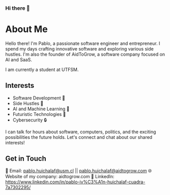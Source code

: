 ### Hi there 👋

# About Me

Hello there! I'm Pablo, a passionate software engineer and entrepreneur. I spend my days crafting innovative software and exploring various side hustles. I'm also the founder of AidToGrow, a software company focused on AI and SaaS.

I am currently a student at UTFSM.

## Interests

- Software Development 🚀
- Side Hustles 💼
- AI and Machine Learning 🤖
- Futuristic Technologies 🌟
- Cybersecurity 🔒

I can talk for hours about software, computers, politics, and the exciting possibilities the future holds. Let's connect and chat about our shared interests!

## Get in Touch

📧 Email: pablo.huichalaf@usm.cl || pablo.huichalaf@aidtogrow.com
🌐 Website of my company: aidtogrow.com
📱 LinkedIn: https://www.linkedin.com/in/pablo-iv%C3%A1n-huichalaf-cuadra-7a7302295/

<!--
**huichalaf/huichalaf** is a ✨ _special_ ✨ repository because its `README.md` (this file) appears on your GitHub profile.
Here are some ideas to get you started:

- 🔭 I’m currently working on ...
- 🌱 I’m currently learning ...
- 👯 I’m looking to collaborate on ...
- 🤔 I’m looking for help with ...
- 💬 Ask me about ...
- 📫 How to reach me: ...
- 😄 Pronouns: ...
- ⚡ Fun fact: ...
-->
